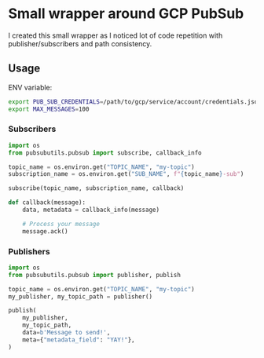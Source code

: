 # Small wrapper around GCP PubSub

I created this small wrapper as I noticed lot of code repetition with publisher/subscribers and path consistency.

## Usage

ENV variable:

```bash
export PUB_SUB_CREDENTIALS=/path/to/gcp/service/account/credentials.json
export MAX_MESSAGES=100
```

### Subscribers

```python
import os
from pubsubutils.pubsub import subscribe, callback_info

topic_name = os.environ.get("TOPIC_NAME", "my-topic")
subscription_name = os.environ.get("SUB_NAME", f"{topic_name}-sub")

subscribe(topic_name, subscription_name, callback)

def callback(message):
    data, metadata = callback_info(message)

    # Process your message
    message.ack()
```

### Publishers

```python
import os
from pubsubutils.pubsub import publisher, publish

topic_name = os.environ.get("TOPIC_NAME", "my-topic")
my_publisher, my_topic_path = publisher()

publish(
    my_publisher,
    my_topic_path,
    data=b'Message to send!',
    meta={"metadata_field": "YAY!"},
)
```